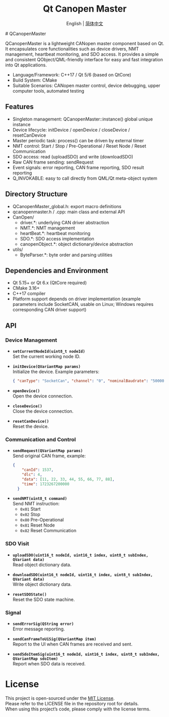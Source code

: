 <div align=center>

# Qt Canopen Master
English | [简体中文](README_zh_CN.md)
</div>
# QCanopenMaster

QCanopenMaster is a lightweight CANopen master component based on Qt. It encapsulates core functionalities such as device drivers, NMT management, heartbeat monitoring, and SDO access. It provides a simple and consistent QObject/QML-friendly interface for easy and fast integration into Qt applications.

- Language/Framework: C++17 / Qt 5/6 (based on QtCore)  
- Build System: CMake  
- Suitable Scenarios: CANopen master control, device debugging, upper computer tools, automated testing  

## Features

- Singleton management: QCanopenMaster::instance() global unique instance  
- Device lifecycle: initDevice / openDevice / closeDevice / resetCanDevice  
- Master periodic task: process() can be driven by external timer  
- NMT control: Start / Stop / Pre-Operational / Reset Node / Reset Communication  
- SDO access: read (uploadSDO) and write (downloadSDO)  
- Raw CAN frame sending: sendRequest  
- Event signals: error reporting, CAN frame reporting, SDO result reporting  
- Q_INVOKABLE: easy to call directly from QML/Qt meta-object system  

## Directory Structure

- QCanopenMaster_global.h: export macro definitions  
- qcanopenmaster.h / .cpp: main class and external API  
- CanOpen/  
  - driver.*: underlying CAN driver abstraction  
  - NMT.*: NMT management  
  - heartBeat.*: heartbeat monitoring  
  - SDO.*: SDO access implementation  
  - canopenObject.*: object dictionary/device abstraction  
- utils/  
  - ByteParser.*: byte order and parsing utilities  

## Dependencies and Environment

- Qt 5.15+ or Qt 6.x (QtCore required)  
- CMake 3.16+  
- C++17 compiler  
- Platform support depends on driver implementation (example parameters include SocketCAN, usable on Linux; Windows requires corresponding CAN driver support)  

## API

### Device Management

- **`setCurrentNodeId(uint8_t nodeId)`**  
  Set the current working node ID.

- **`initDevice(QVariantMap params)`**  
  Initialize the device. Example parameters:  
  ```json
  { "canType": "SocketCan", "channel": "0", "nominalBaudrate": "500000", "dataBaudrate": "2000000" }
  ```
- **`openDevice()`**  
Open the device connection.

- **`closeDevice()`**  
Close the device connection.

- **`resetCanDevice()`**  
Reset the device.

### Communication and Control
- **`sendRequest(QVariantMap params)`**  
  Send original CAN frame, example:  
  ```json
  {
      "canId": 1537,
      "dlc": 4,
      "data": [11, 22, 33, 44, 55, 66, 77, 88],
      "time": 1723267200000
    }
  ```
- **`sendNMT(uint8_t command)`**  
Send NMT instruction:  
  - `0x01` Start
  - `0x02` Stop
  - `0x80` Pre-Operational
  - `0x81` Reset Node
  - `0x82` Reset Communication

### SDO Visit
- **`uploadSDO(uint16_t nodeId, uint16_t index, uint8_t subIndex, QVariant data)`**  
  Read object dictionary data.

- **`downloadSDO(uint16_t nodeId, uint16_t index, uint8_t subIndex, QVariant data)`**  
  Write object dictionary data.

- **`resetSDOState()`**  
  Reset the SDO state machine.

### Signal
- **`sendErrorSig(QString error)`**  
  Error message reporting.

- **`sendCanFrameToUiSig(QVariantMap item)`**  
  Report to the UI when CAN frames are received and sent.

- **`sendSdoItemSig(uint16_t nodeId, uint16_t index, uint8_t subIndex, QVariantMap sdoItem)`**  
  Report when SDO data is received.

# License

This project is open-sourced under the [MIT License](./LICENSE).  
Please refer to the LICENSE file in the repository root for details.  
When using this project’s code, please comply with the license terms.  
